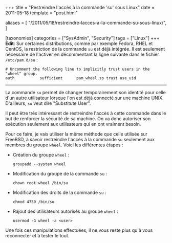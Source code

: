 +++
title = "Restreindre l'accès à la commande 'su' sous Linux"
date = 2011-05-18
template = "post.html"

aliases = [
  "/2011/05/18/restreindre-lacces-a-la-commande-su-sous-linux/",
]

[taxonomies]
categories = ["SysAdmin", "Security"]
tags = ["Linux"]
+++
**Edit**: Sur certaines distributions, comme par exemple Fedora, RHEL et CentOS,
la restriction de la commande `su` est déjà intégrée. Il est seulement
nécessaire de l'activer en décommentant la ligne suivante dans le fichier
`/etc/pam.d/su` :

```
# Uncomment the following line to implicitly trust users in the "wheel" group.
auth           sufficient      pam_wheel.so trust use_uid
```

* * *

La commande `su` permet de changer temporairement son identité pour celle d'un
autre utilisateur lorsque l'on est déjà connecté sur une machine UNIX.
D'ailleurs, `su` veut dire "Substitute User".

Il peut être très intéressant de restreindre l'accès à cette commande dans le
but de renforcer la sécurité de sa machine. On va donc autoriser son exécution
seulement aux utilisateurs qui en ont vraiment besoin.

<!-- more -->

Pour ce faire, je vais utiliser la même méthode que celle utilisée sur FreeBSD,
à savoir restreindre l'accès à la commande `su` seulement aux membres du groupe
`wheel`. Voici les différentes étapes :

* Création du groupe `wheel` :

  ```
  groupadd --system wheel
  ```

* Modification du groupe de la commande `su` :

  ```
  chown root:wheel /bin/su
  ```

* Modification des droits de la commande `su` :

  ```
  chmod 4750 /bin/su
  ```

* Rajout des utilisateurs autorisés au groupe `wheel` :

  ```
  usermod -G wheel -a <user>
  ```

Une fois ces manipulations effectuées, il ne vous reste plus qu'à vous
reconnecter et à tester le tout.
